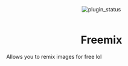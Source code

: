 <div align="center">
	<img alt="plugin_status" src="https://img.shields.io/badge/plugin_status-discontinued-EF9A9A?style=for-the-badge&labelColor=263238" />
</div>
<br/>
<div align="center">
	<h1>Freemix</h1>
</div>

Allows you to remix images for free lol